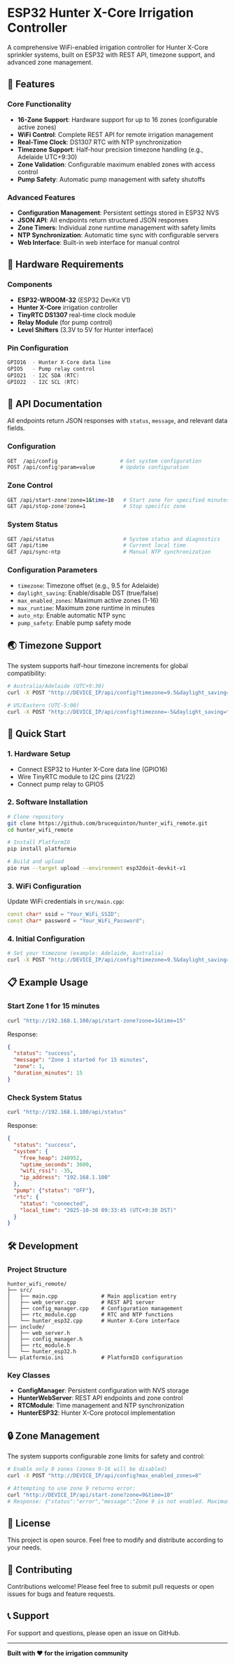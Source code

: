 # ESP32 Hunter X-Core Irrigation Controller

A comprehensive WiFi-enabled irrigation controller for Hunter X-Core sprinkler systems, built on ESP32 with REST API, timezone support, and advanced zone management.

## 🚿 Features

### Core Functionality
- **16-Zone Support**: Hardware support for up to 16 zones (configurable active zones)
- **WiFi Control**: Complete REST API for remote irrigation management
- **Real-Time Clock**: DS1307 RTC with NTP synchronization
- **Timezone Support**: Half-hour precision timezone handling (e.g., Adelaide UTC+9:30)
- **Zone Validation**: Configurable maximum enabled zones with access control
- **Pump Safety**: Automatic pump management with safety shutoffs

### Advanced Features
- **Configuration Management**: Persistent settings stored in ESP32 NVS
- **JSON API**: All endpoints return structured JSON responses
- **Zone Timers**: Individual zone runtime management with safety limits
- **NTP Synchronization**: Automatic time sync with configurable servers
- **Web Interface**: Built-in web interface for manual control

## 🔧 Hardware Requirements

### Components
- **ESP32-WROOM-32** (ESP32 DevKit V1)
- **Hunter X-Core** irrigation controller
- **TinyRTC DS1307** real-time clock module
- **Relay Module** (for pump control)
- **Level Shifters** (3.3V to 5V for Hunter interface)

### Pin Configuration
```cpp
GPIO16  - Hunter X-Core data line
GPIO5   - Pump relay control
GPIO21  - I2C SDA (RTC)
GPIO22  - I2C SCL (RTC)
```

## 📡 API Documentation

All endpoints return JSON responses with `status`, `message`, and relevant data fields.

### Configuration
```bash
GET  /api/config                    # Get system configuration
POST /api/config?param=value        # Update configuration
```

### Zone Control
```bash
GET /api/start-zone?zone=1&time=10   # Start zone for specified minutes
GET /api/stop-zone?zone=1            # Stop specific zone
```

### System Status
```bash
GET /api/status                      # System status and diagnostics
GET /api/time                        # Current local time
GET /api/sync-ntp                    # Manual NTP synchronization
```

### Configuration Parameters
- `timezone`: Timezone offset (e.g., 9.5 for Adelaide)
- `daylight_saving`: Enable/disable DST (true/false)
- `max_enabled_zones`: Maximum active zones (1-16)
- `max_runtime`: Maximum zone runtime in minutes
- `auto_ntp`: Enable automatic NTP sync
- `pump_safety`: Enable pump safety mode

## 🌏 Timezone Support

The system supports half-hour timezone increments for global compatibility:

```bash
# Australia/Adelaide (UTC+9:30)
curl -X POST "http://DEVICE_IP/api/config?timezone=9.5&daylight_saving=true"

# US/Eastern (UTC-5:00)
curl -X POST "http://DEVICE_IP/api/config?timezone=-5&daylight_saving=true"
```

## 🚀 Quick Start

### 1. Hardware Setup
- Connect ESP32 to Hunter X-Core data line (GPIO16)
- Wire TinyRTC module to I2C pins (21/22)
- Connect pump relay to GPIO5

### 2. Software Installation
```bash
# Clone repository
git clone https://github.com/brucequinton/hunter_wifi_remote.git
cd hunter_wifi_remote

# Install PlatformIO
pip install platformio

# Build and upload
pio run --target upload --environment esp32doit-devkit-v1
```

### 3. WiFi Configuration
Update WiFi credentials in `src/main.cpp`:
```cpp
const char* ssid = "Your_WiFi_SSID";
const char* password = "Your_WiFi_Password";
```

### 4. Initial Configuration
```bash
# Set your timezone (example: Adelaide, Australia)
curl -X POST "http://DEVICE_IP/api/config?timezone=9.5&daylight_saving=true&max_enabled_zones=8"
```

## 📋 Example Usage

### Start Zone 1 for 15 minutes
```bash
curl "http://192.168.1.100/api/start-zone?zone=1&time=15"
```
Response:
```json
{
  "status": "success",
  "message": "Zone 1 started for 15 minutes",
  "zone": 1,
  "duration_minutes": 15
}
```

### Check System Status
```bash
curl "http://192.168.1.100/api/status"
```
Response:
```json
{
  "status": "success",
  "system": {
    "free_heap": 240952,
    "uptime_seconds": 3600,
    "wifi_rssi": -35,
    "ip_address": "192.168.1.100"
  },
  "pump": {"status": "OFF"},
  "rtc": {
    "status": "connected",
    "local_time": "2025-10-30 09:33:45 (UTC+9:30 DST)"
  }
}
```

## 🛠️ Development

### Project Structure
```
hunter_wifi_remote/
├── src/
│   ├── main.cpp              # Main application entry
│   ├── web_server.cpp        # REST API server
│   ├── config_manager.cpp    # Configuration management
│   ├── rtc_module.cpp        # RTC and NTP functions
│   └── hunter_esp32.cpp      # Hunter X-Core interface
├── include/
│   ├── web_server.h
│   ├── config_manager.h
│   ├── rtc_module.h
│   └── hunter_esp32.h
└── platformio.ini            # PlatformIO configuration
```

### Key Classes
- **ConfigManager**: Persistent configuration with NVS storage
- **HunterWebServer**: REST API endpoints and zone control
- **RTCModule**: Time management and NTP synchronization
- **HunterESP32**: Hunter X-Core protocol implementation

## 🔒 Zone Management

The system supports configurable zone limits for safety and control:

```bash
# Enable only 8 zones (zones 9-16 will be disabled)
curl -X POST "http://DEVICE_IP/api/config?max_enabled_zones=8"

# Attempting to use zone 9 returns error:
curl "http://DEVICE_IP/api/start-zone?zone=9&time=10"
# Response: {"status":"error","message":"Zone 9 is not enabled. Maximum enabled zones: 8"}
```

## 📝 License

This project is open source. Feel free to modify and distribute according to your needs.

## 🤝 Contributing

Contributions welcome! Please feel free to submit pull requests or open issues for bugs and feature requests.

## 📞 Support

For support and questions, please open an issue on GitHub.

---

**Built with ❤️ for the irrigation community**